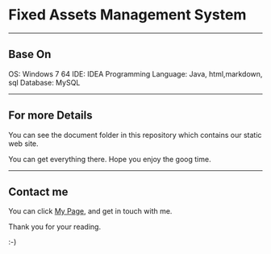 # Fixed Assets Management System

---

## Base On
OS: Windows 7 64
IDE: IDEA
Programming Language: Java, html,markdown, sql
Database: MySQL

---

## For more Details

You can see the document folder in this repository which contains our static web site.

You can get everything there. Hope you enjoy the goog time.

---

## Contact me

You can click [My Page](https://guoruibiao.github.io), and get in touch with me.

Thank you for your reading. 

:-)
